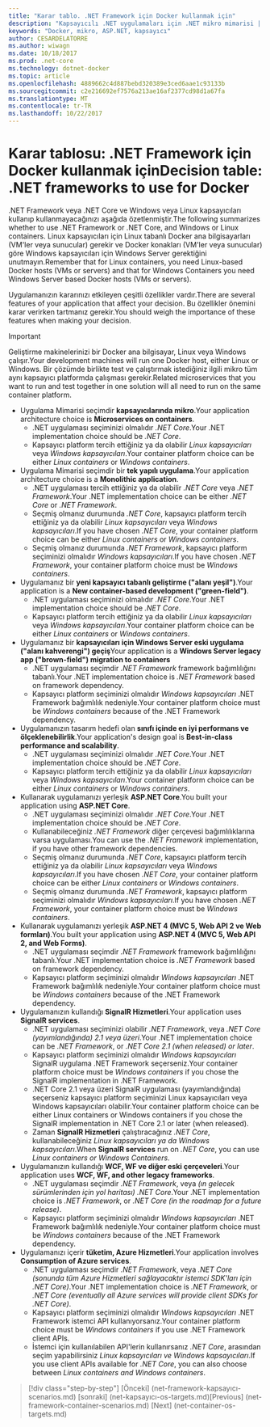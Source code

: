 ```yaml
---
title: "Karar tablo. .NET Framework için Docker kullanmak için"
description: "Kapsayıcılı .NET uygulamaları için .NET mikro mimarisi | Karar tablosu, .NET Framework için Docker kullanmak için"
keywords: "Docker, mikro, ASP.NET, kapsayıcı"
author: CESARDELATORRE
ms.author: wiwagn
ms.date: 10/18/2017
ms.prod: .net-core
ms.technology: dotnet-docker
ms.topic: article
ms.openlocfilehash: 4889662c4d887bebd320389e3ced6aae1c93133b
ms.sourcegitcommit: c2e216692ef7576a213ae16af2377cd98d1a67fa
ms.translationtype: MT
ms.contentlocale: tr-TR
ms.lasthandoff: 10/22/2017
---
```

# <a name="decision-table-net-frameworks-to-use-for-docker"></a><span data-ttu-id="4950e-105">Karar tablosu: .NET Framework için Docker kullanmak için</span><span class="sxs-lookup"><span data-stu-id="4950e-105">Decision table: .NET frameworks to use for Docker</span></span>

<span data-ttu-id="4950e-106">.NET Framework veya .NET Core ve Windows veya Linux kapsayıcıları kullanıp kullanmayacağınızı aşağıda özetlenmiştir.</span><span class="sxs-lookup"><span data-stu-id="4950e-106">The following summarizes whether to use .NET Framework or .NET Core, and Windows or Linux containers.</span></span> <span data-ttu-id="4950e-107">Linux kapsayıcıları için Linux tabanlı Docker ana bilgisayarları (VM'ler veya sunucular) gerekir ve Docker konakları (VM'ler veya sunucular) göre Windows kapsayıcıları için Windows Server gerektiğini unutmayın.</span><span class="sxs-lookup"><span data-stu-id="4950e-107">Remember that for Linux containers, you need Linux-based Docker hosts (VMs or servers) and that for Windows Containers you need Windows Server based Docker hosts (VMs or servers).</span></span>

<span data-ttu-id="4950e-108">Uygulamanızın kararınızı etkileyen çeşitli özellikler vardır.</span><span class="sxs-lookup"><span data-stu-id="4950e-108">There are several features of your application that affect your decision.</span></span> <span data-ttu-id="4950e-109">Bu özellikler önemini karar verirken tartmanız gerekir.</span><span class="sxs-lookup"><span data-stu-id="4950e-109">You should weigh the importance of these features when making your decision.</span></span>

> [!IMPORTANT]
> <span data-ttu-id="4950e-110">Geliştirme makinelerinizi bir Docker ana bilgisayar, Linux veya Windows çalışır.</span><span class="sxs-lookup"><span data-stu-id="4950e-110">Your development machines will run one Docker host, either Linux or Windows.</span></span> <span data-ttu-id="4950e-111">Bir çözümde birlikte test ve çalıştırmak istediğiniz ilgili mikro tüm aynı kapsayıcı platformda çalışması gerekir.</span><span class="sxs-lookup"><span data-stu-id="4950e-111">Related microservices that you want to run and test together in one solution will all need to run on the same container platform.</span></span>

* <span data-ttu-id="4950e-112">Uygulama Mimarisi seçimdir **kapsayıcılarında mikro**.</span><span class="sxs-lookup"><span data-stu-id="4950e-112">Your application architecture choice is **Microservices on containers**.</span></span>
    - <span data-ttu-id="4950e-113">.NET uygulaması seçiminizi olmalıdır *.NET Core*.</span><span class="sxs-lookup"><span data-stu-id="4950e-113">Your .NET implementation choice should be *.NET Core*.</span></span>
    - <span data-ttu-id="4950e-114">Kapsayıcı platform tercih ettiğiniz ya da olabilir *Linux kapsayıcıları* veya *Windows kapsayıcıları*.</span><span class="sxs-lookup"><span data-stu-id="4950e-114">Your container platform choice can be either *Linux containers* or *Windows containers*.</span></span>
* <span data-ttu-id="4950e-115">Uygulama Mimarisi seçimdir bir **tek yapılı uygulama**.</span><span class="sxs-lookup"><span data-stu-id="4950e-115">Your application architecture choice is a **Monolithic application**.</span></span>
    - <span data-ttu-id="4950e-116">.NET uygulaması tercih ettiğiniz ya da olabilir *.NET Core* veya *.NET Framework*.</span><span class="sxs-lookup"><span data-stu-id="4950e-116">Your .NET implementation choice can be either *.NET Core* or *.NET Framework*.</span></span>
    - <span data-ttu-id="4950e-117">Seçmiş olmanız durumunda *.NET Core*, kapsayıcı platform tercih ettiğiniz ya da olabilir *Linux kapsayıcıları* veya *Windows kapsayıcıları*.</span><span class="sxs-lookup"><span data-stu-id="4950e-117">If you have chosen *.NET Core*, your container platform choice can be either *Linux containers* or *Windows containers*.</span></span>
    - <span data-ttu-id="4950e-118">Seçmiş olmanız durumunda *.NET Framework*, kapsayıcı platform seçiminizi olmalıdır *Windows kapsayıcıları*.</span><span class="sxs-lookup"><span data-stu-id="4950e-118">If you have chosen *.NET Framework*, your container platform choice must be *Windows containers*.</span></span>
* <span data-ttu-id="4950e-119">Uygulamanız bir **yeni kapsayıcı tabanlı geliştirme ("alanı yeşil")**.</span><span class="sxs-lookup"><span data-stu-id="4950e-119">Your application is a  **New container-based development ("green-field")**.</span></span>
    - <span data-ttu-id="4950e-120">.NET uygulaması seçiminizi olmalıdır *.NET Core*.</span><span class="sxs-lookup"><span data-stu-id="4950e-120">Your .NET implementation choice should be *.NET Core*.</span></span>
    - <span data-ttu-id="4950e-121">Kapsayıcı platform tercih ettiğiniz ya da olabilir *Linux kapsayıcıları* veya *Windows kapsayıcıları*.</span><span class="sxs-lookup"><span data-stu-id="4950e-121">Your container platform choice can be either *Linux containers* or *Windows containers*.</span></span>
* <span data-ttu-id="4950e-122">Uygulamanız bir **kapsayıcıları için Windows Server eski uygulama ("alanı kahverengi") geçiş**</span><span class="sxs-lookup"><span data-stu-id="4950e-122">Your application is a **Windows Server legacy app ("brown-field") migration to containers**</span></span>
    - <span data-ttu-id="4950e-123">.NET uygulaması seçimdir *.NET Framework* framework bağımlılığını tabanlı.</span><span class="sxs-lookup"><span data-stu-id="4950e-123">Your .NET implementation choice is *.NET Framework* based on framework dependency.</span></span>
    - <span data-ttu-id="4950e-124">Kapsayıcı platform seçiminizi olmalıdır *Windows kapsayıcıları* .NET Framework bağımlılık nedeniyle.</span><span class="sxs-lookup"><span data-stu-id="4950e-124">Your container platform choice must be *Windows containers* because of the .NET Framework dependency.</span></span>
* <span data-ttu-id="4950e-125">Uygulamanızın tasarım hedefi olan **sınıfı içinde en iyi performans ve ölçeklenebilirlik**.</span><span class="sxs-lookup"><span data-stu-id="4950e-125">Your application's design goal is **Best-in-class performance and scalability**.</span></span>
    - <span data-ttu-id="4950e-126">.NET uygulaması seçiminizi olmalıdır *.NET Core*.</span><span class="sxs-lookup"><span data-stu-id="4950e-126">Your .NET implementation choice should be *.NET Core*.</span></span>
    - <span data-ttu-id="4950e-127">Kapsayıcı platform tercih ettiğiniz ya da olabilir *Linux kapsayıcıları* veya *Windows kapsayıcıları*.</span><span class="sxs-lookup"><span data-stu-id="4950e-127">Your container platform choice can be either *Linux containers* or *Windows containers*.</span></span>
* <span data-ttu-id="4950e-128">Kullanarak uygulamanızı yerleşik **ASP.NET Core**.</span><span class="sxs-lookup"><span data-stu-id="4950e-128">You built your application using **ASP.NET Core**.</span></span>
    - <span data-ttu-id="4950e-129">.NET uygulaması seçiminizi olmalıdır *.NET Core*.</span><span class="sxs-lookup"><span data-stu-id="4950e-129">Your .NET implementation choice should be *.NET Core*.</span></span>
    - <span data-ttu-id="4950e-130">Kullanabileceğiniz *.NET Framework* diğer çerçevesi bağımlılıklarına varsa uygulaması.</span><span class="sxs-lookup"><span data-stu-id="4950e-130">You can use the *.NET Framework* implementation, if you have other framework dependencies.</span></span>
    - <span data-ttu-id="4950e-131">Seçmiş olmanız durumunda *.NET Core*, kapsayıcı platform tercih ettiğiniz ya da olabilir *Linux kapsayıcıları* veya *Windows kapsayıcıları*.</span><span class="sxs-lookup"><span data-stu-id="4950e-131">If you have chosen *.NET Core*, your container platform choice can be either *Linux containers* or *Windows containers*.</span></span>
    - <span data-ttu-id="4950e-132">Seçmiş olmanız durumunda *.NET Framework*, kapsayıcı platform seçiminizi olmalıdır *Windows kapsayıcıları*.</span><span class="sxs-lookup"><span data-stu-id="4950e-132">If you have chosen *.NET Framework*, your container platform choice must be *Windows containers*.</span></span>
* <span data-ttu-id="4950e-133">Kullanarak uygulamanızı yerleşik **ASP.NET 4 (MVC 5, Web API 2 ve Web formları)**.</span><span class="sxs-lookup"><span data-stu-id="4950e-133">You built your application using **ASP.NET 4 (MVC 5, Web API 2, and Web Forms)**.</span></span>
    - <span data-ttu-id="4950e-134">.NET uygulaması seçimdir *.NET Framework* framework bağımlılığını tabanlı.</span><span class="sxs-lookup"><span data-stu-id="4950e-134">Your .NET implementation choice is *.NET Framework* based on framework dependency.</span></span>
    - <span data-ttu-id="4950e-135">Kapsayıcı platform seçiminizi olmalıdır *Windows kapsayıcıları* .NET Framework bağımlılık nedeniyle.</span><span class="sxs-lookup"><span data-stu-id="4950e-135">Your container platform choice must be *Windows containers* because of the .NET Framework dependency.</span></span>
* <span data-ttu-id="4950e-136">Uygulamanızın kullandığı **SignalR Hizmetleri**.</span><span class="sxs-lookup"><span data-stu-id="4950e-136">Your application uses **SignalR services**.</span></span>
    - <span data-ttu-id="4950e-137">.NET uygulaması seçiminizi olabilir *.NET Framework*, veya *.NET Core (yayımlandığında) 2.1 veya üzeri*.</span><span class="sxs-lookup"><span data-stu-id="4950e-137">Your .NET implementation choice can be *.NET Framework*, or *.NET Core 2.1 (when released) or later*.</span></span>
    - <span data-ttu-id="4950e-138">Kapsayıcı platform seçiminizi olmalıdır *Windows kapsayıcıları* SignalR uygulama .NET Framework seçerseniz.</span><span class="sxs-lookup"><span data-stu-id="4950e-138">Your container platform choice must be *Windows containers* if you chose the SignalR implementation in .NET Framework.</span></span>
    - <span data-ttu-id="4950e-139">.NET Core 2.1 veya üzeri SignalR uygulaması (yayımlandığında) seçerseniz kapsayıcı platform seçiminizi Linux kapsayıcıları veya Windows kapsayıcıları olabilir.</span><span class="sxs-lookup"><span data-stu-id="4950e-139">Your container platform choice can be either Linux containers or Windows containers if you chose the SignalR implementation in .NET Core 2.1 or later (when released).</span></span>  
    - <span data-ttu-id="4950e-140">Zaman **SignalR Hizmetleri** çalıştıracağınız *.NET Core*, kullanabileceğiniz *Linux kapsayıcıları ya da Windows kapsayıcıları*.</span><span class="sxs-lookup"><span data-stu-id="4950e-140">When **SignalR services** run on *.NET Core*, you can use *Linux containers or Windows Containers*.</span></span>
* <span data-ttu-id="4950e-141">Uygulamanızın kullandığı **WCF, WF ve diğer eski çerçeveleri**.</span><span class="sxs-lookup"><span data-stu-id="4950e-141">Your application uses **WCF, WF, and other legacy frameworks**.</span></span>
    - <span data-ttu-id="4950e-142">.NET uygulaması seçimdir *.NET Framework*, veya *(ın gelecek sürümlerinden için yol haritası) .NET Core*.</span><span class="sxs-lookup"><span data-stu-id="4950e-142">Your .NET implementation choice is *.NET Framework*, or *.NET Core (in the roadmap for a future release)*.</span></span>
    - <span data-ttu-id="4950e-143">Kapsayıcı platform seçiminizi olmalıdır *Windows kapsayıcıları* .NET Framework bağımlılık nedeniyle.</span><span class="sxs-lookup"><span data-stu-id="4950e-143">Your container platform choice must be *Windows containers* because of the .NET Framework dependency.</span></span>
* <span data-ttu-id="4950e-144">Uygulamanızı içerir **tüketim, Azure Hizmetleri**.</span><span class="sxs-lookup"><span data-stu-id="4950e-144">Your application involves **Consumption of Azure services**.</span></span>
    - <span data-ttu-id="4950e-145">.NET uygulaması seçimdir *.NET Framework*, veya *.NET Core (sonunda tüm Azure Hizmetleri sağlayacaktır istemci SDK'ları için .NET Core)*.</span><span class="sxs-lookup"><span data-stu-id="4950e-145">Your .NET implementation choice is *.NET Framework*, or *.NET Core (eventually all Azure services will provide client SDKs for .NET Core)*.</span></span>
    - <span data-ttu-id="4950e-146">Kapsayıcı platform seçiminizi olmalıdır *Windows kapsayıcıları* .NET Framework istemci API kullanıyorsanız.</span><span class="sxs-lookup"><span data-stu-id="4950e-146">Your container platform choice must be *Windows containers* if you use .NET Framework client APIs.</span></span>
    - <span data-ttu-id="4950e-147">İstemci için kullanılabilen API'lerin kullanırsanız *.NET Core*, arasından seçim yapabilirsiniz *Linux kapsayıcıları ve Windows kapsayıcıları*.</span><span class="sxs-lookup"><span data-stu-id="4950e-147">If you use client APIs available for *.NET Core*, you can also choose between *Linux containers and Windows containers*.</span></span>

>[!div class="step-by-step"]
<span data-ttu-id="4950e-148">[Önceki] (net-framework-kapsayıcı-scenarios.md) [sonraki] (net-kapsayıcı-os-targets.md)</span><span class="sxs-lookup"><span data-stu-id="4950e-148">[Previous] (net-framework-container-scenarios.md) [Next] (net-container-os-targets.md)</span></span>
